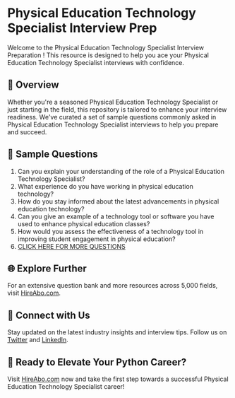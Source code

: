 # Physical Education Technology Specialist Interview Prep

Welcome to the Physical Education Technology Specialist Interview Preparation ! This resource is designed to help you ace your Physical Education Technology Specialist interviews with confidence.

## 🚀 Overview

Whether you're a seasoned Physical Education Technology Specialist or just starting in the field, this repository is tailored to enhance your interview readiness. We've curated a set of sample questions commonly asked in Physical Education Technology Specialist interviews to help you prepare and succeed.

## 📝 Sample Questions

1. Can you explain your understanding of the role of a Physical Education Technology Specialist?
2. What experience do you have working in physical education technology?
3. How do you stay informed about the latest advancements in physical education technology?
4. Can you give an example of a technology tool or software you have used to enhance physical education classes?
5. How would you assess the effectiveness of a technology tool in improving student engagement in physical education?
6. [CLICK HERE FOR MORE QUESTIONS](https://hireabo.com/job/15_4_21/Physical%20Education%20Technology%20Specialist)

## 🌐 Explore Further

For an extensive question bank and more resources across 5,000 fields, visit [HireAbo.com](https://www.hireabo.com).

## 📱 Connect with Us

Stay updated on the latest industry insights and interview tips. Follow us on [Twitter](https://twitter.com/hireabo) and [LinkedIn](https://www.linkedin.com/in/hire-abo-3609972a8/).

## 🚀 Ready to Elevate Your Python Career?

Visit [HireAbo.com](https://www.hireabo.com) now and take the first step towards a successful Physical Education Technology Specialist career!